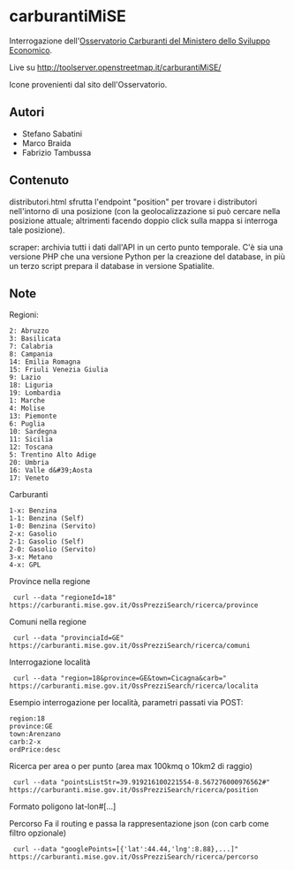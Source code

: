 carburantiMiSE
==============

Interrogazione dell'[Osservatorio Carburanti del Ministero dello Sviluppo Economico](https://carburanti.mise.gov.it/OssPrezziSearch/ricerca/).

Live su http://toolserver.openstreetmap.it/carburantiMiSE/

Icone provenienti dal sito dell'Osservatorio.

Autori
------
- Stefano Sabatini
- Marco Braida
- Fabrizio Tambussa

Contenuto
---------

distributori.html sfrutta l'endpoint "position" per trovare i distributori nell'intorno di una posizione (con la geolocalizzazione si può cercare nella posizione attuale; altrimenti facendo doppio click sulla mappa si interroga tale posizione).

scraper: archivia tutti i dati dall'API in un certo punto temporale. C'è sia una versione PHP che una versione Python per la creazione del database, in più un terzo script prepara il database in versione Spatialite.

Note
-----

Regioni:
```
2: Abruzzo
3: Basilicata
7: Calabria
8: Campania
14: Emilia Romagna
15: Friuli Venezia Giulia
9: Lazio
18: Liguria
19: Lombardia
1: Marche
4: Molise
13: Piemonte
6: Puglia
10: Sardegna
11: Sicilia
12: Toscana
5: Trentino Alto Adige
20: Umbria
16: Valle d&#39;Aosta
17: Veneto
```

Carburanti
```
1-x: Benzina
1-1: Benzina (Self)
1-0: Benzina (Servito)
2-x: Gasolio
2-1: Gasolio (Self)
2-0: Gasolio (Servito)
3-x: Metano
4-x: GPL
```

Province nella regione
```
 curl --data "regioneId=18" https://carburanti.mise.gov.it/OssPrezziSearch/ricerca/province
```

Comuni nella regione
```
 curl --data "provinciaId=GE" https://carburanti.mise.gov.it/OssPrezziSearch/ricerca/comuni
```

Interrogazione località
```
 curl --data "region=18&province=GE&town=Cicagna&carb=" https://carburanti.mise.gov.it/OssPrezziSearch/ricerca/localita
```

Esempio interrogazione per località, parametri passati via POST:
```
region:18
province:GE
town:Arenzano
carb:2-x
ordPrice:desc
```

Ricerca per area o per punto (area max 100kmq o 10km2 di raggio)
```
 curl --data "pointsListStr=39.919216100221554-8.567276000976562#" https://carburanti.mise.gov.it/OssPrezziSearch/ricerca/position
```

Formato poligono lat-lon#[...]


Percorso
Fa il routing e passa la rappresentazione json (con carb come filtro opzionale)
```
 curl --data "googlePoints=[{'lat':44.44,'lng':8.88},...]" https://carburanti.mise.gov.it/OssPrezziSearch/ricerca/percorso
```
